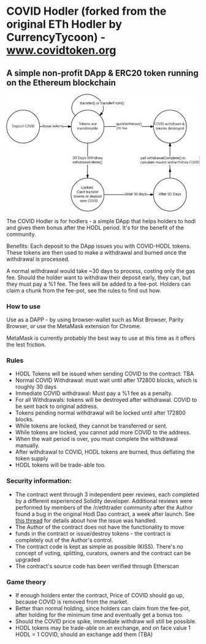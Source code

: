 # COVID Hodler (forked from the original ETh Hodler by CurrencyTycoon) - www.covidtoken.org


## A simple non-profit DApp & ERC20 token running on the Ethereum blockchain

![States](HODL_states.png)

The COVID Hodler is for hodlers - a simple DApp that helps holders to hodl and gives them bonus after the HODL period.
It's for the benefit of the community.

Benefits:
Each deposit to the DApp issues you with COVID-HODL tokens. These tokens
are then used to make a withdrawal and burned once the withdrawal is processed.

A normal withdrawal would take ~30 days to process, costing only the gas fee.
Should the holder want to withdraw their deposit early, they can, but
they must pay a %1 fee. The fees will be added to a fee-pot. Holders can claim
a chunk from the fee-pot, see the rules to find out how.

### How to use

Use as a DAPP - by using browser-wallet such as Mist Browser, Parity Browser,
or use the MetaMask extension for Chrome.

MetaMask is currently probably the best way to use at this time as it offers the lest friction.

### Rules

* HODL Tokens will be issued when sending COVID to the contract: TBA
* Normal COVID Withdrawal: must wait until after 172800 blocks, which is roughly 30 days
* Immediate COVID withdrawal: Must pay a %1 fee as a penalty.
* For all Withdrawals: tokens will be destroyed after withdrawal. COVID to be sent back to original address.
* Tokens pending normal withdrawal will be locked until after 172800 blocks.
* While tokens are locked, they cannot be transferred or sent.
* While tokens are locked, you cannot add more COVID to the address.
* When the wait period is over, you must complete the withdrawal manually.
* After withdrawal to COVID, HODL tokens are burned, thus deflating the token supply
* HODL tokens will be trade-able too.

### Security information:

- The contract went through 3 independent peer reviews, each completed by a different experienced Solidity developer. Additional reviews were performed by members of the /r/ethtrader community after the Author found a bug in the original Hodl Dao contract, a week after launch. See [this thread](https://www.reddit.com/r/ethtrader/comments/6b37dn/hold_dao_bug_found_with_reward_calculation_the/) for details about how the issue was handled.
- The Author of the contract does not have the functionality to move
- funds in the contract or issue/destroy tokens - the contract is completely out of the Author's control.
- The contract code is kept as simple as possible (KISS). There's no concept of voting, splitting, curators, owners and the contract can be upgraded
- The contract's source code has been verified through Etherscan

### Game theory

- If enough holders enter the contract, Price of COVID should go up, because COVID is removed from the market.
- Better than normal holding, since holders can claim from the fee-pot, after holding for the minimum time and eventually get a bonus too.
- Should the COVID price spike, immediate withdraw will still be possible.
- HODL tokens may be trade-able on an exchange, and on face value 1 HODL = 1 COVID, should an exchange add them (TBA)


